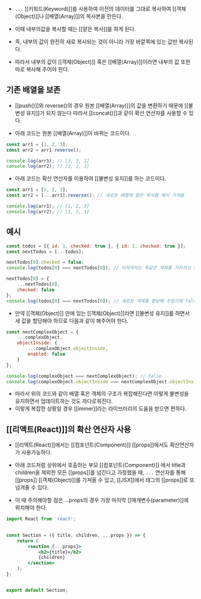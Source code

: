 - `...` [[키워드(Keyword)]]를 사용하여 이전의 데이터를 그대로 복사하여 [[객체(Object)]]나 [[배열(Array)]]의 복사본을 만든다.

- 이때 내부의값을 복사할 때는 [[얕은 복사]]를 하게 된다.
- 즉, 내부의 값이 완전히 새로 복사되는 것이 아니라 가장 바깥쪽에 있는 값만 복사된다.
- 따라서 내부의 값이 [[객체(Object)]] 혹은 [[배열(Array)]]이라면 내부의 값 또한 따로 복사해 주어야 한다.


## 기존 배열을 보존

- [[push()]]와 reverse()의 경우 원본 [[배열(Array)]]의 값을 변환하기 때문에 [[불변성 유지]]가 되지 않는다 따라서 [[concat()]]과 같이 확산 연산자를 사용할 수 있다.

- 아래 코드는 원본 [[배열(Array)]]이 바뀌는 코드이다.

```js
const arr1 = [1, 2, 3];
const arr2 = arr1.reverse();

console.log(arr1); // [3, 2, 1]
console.log(arr2); // [3, 2, 1]
```

- 아래 코드는 확산 연산자를 이용하여 [[불변성 유지]]를 하는 코드이다.

```js
const arr1 = [1, 2, 3];
const arr2 = [...arr1].reverse(); // 새로운 배열에 얕은 복사를 해서 가져옴

console.log(arr1); // [1, 2, 3]
console.log(arr2); // [3, 2, 1]
```


## 예시

```jsx
const todos = [{ id: 1, checked: true }, { id: 2, checked: true }];
const nextTodos = [...todos];

nextTodos[0].checked = false;
console.log(todos[0] === nextTodos[0]); // 아직까지는 똑같은 객체를 가리키고 있기 때문에 ture

nextTodos[0] = {
	...nextTodos[0],
	checked: false
};
console.log(todos[0] === nextTodos[0]); // 새로운 객체를 할당해 주었기에 false
```

- 만약 [[객체(Object)]] 안에 있는 [[객체(Object)]]라면 [[불변성 유지]]를 하면서 새 값을 할당해야 하므로 다음과 같이 해주어야 한다.

```jsx
const nextComplexObject = {
	...complexObject,
	objectInside: {
		...complexObject.objectInside,
		enabled: false
	}
};

console.log(complexObject === nextComplexObject); // false
console.log(complexObject.objectInside === nextComplexObject.objectInside) // false
```

- 따라서 위의 코드와 같이 배열 혹은 객체의 구조가 복잡해진다면 이렇게 불변성을 유지하면서 업데이트하는 것도 까다로워진다.
- 이렇게 복잡한 상황일 경우 [[immer]]라는 라이브러리의 도움을 받으면 편하다.


## [[리액트(React)]]의 확산 연산자 사용

- [[리액트(React)]]에서는 [[컴포넌트(Component)]] [[props]]에서도 확산연산자가 사용가능하다.

- 아래 코드처럼 상위에서 호출하는 부모 [[컴포넌트(Component)]]
에서 title과 children을 제외한 모든 [[props]]를 넘긴다고 가정했을 때, `...` 연산자를 통해 [[props]] [[객체(Object)]]를 가져올 수 있고, [[JSX]]에서 태그의 [[props]]로 또 넘겨줄 수 있다.

- 이 때 주의해야할 점은 ...props의 경우 가장 마지막 [[매개변수(parameter)]]에 위치해야 한다.

```jsx
import React from 'react';

  
const Section = ({ title, children, ...props }) => {
	return (
		<section {...props}>
			<h2>{title}</h2>
			{children}
		</section>
	);
};


export default Section;
```